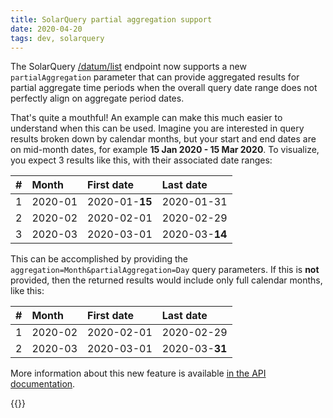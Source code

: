 ```yaml
---
title: SolarQuery partial aggregation support
date: 2020-04-20
tags: dev, solarquery
---
```

The SolarQuery [/datum/list][list-api] endpoint now supports a new `partialAggregation` parameter
that can provide aggregated results for partial aggregate time periods when the overall query
date range does not perfectly align on aggregate period dates.

<!--more-->

That's quite a mouthful! An example can make this much easier to understand when this can be used.
Imagine you are interested in query results broken down by calendar months, but your start and end
dates are on mid-month dates, for example **15 Jan 2020 - 15 Mar 2020**. To visualize, you expect
3 results like this, with their associated date ranges:

| # | Month   | First date | Last date  |
|:--|:--------|:-----------|:-----------|
| 1 | 2020-01 | 2020-01-**15** | 2020-01-31 |
| 2 | 2020-02 | 2020-02-01 | 2020-02-29 |
| 3 | 2020-03 | 2020-03-01 | 2020-03-**14** |

This can be accomplished by providing the `aggregation=Month&partialAggregation=Day` query
parameters. If this is **not** provided, then the returned results would include only full calendar
months, like this:

| # | Month   | First date | Last date  |
|:--|:--------|:-----------|:-----------|
| 1 | 2020-02 | 2020-02-01 | 2020-02-29 |
| 2 | 2020-03 | 2020-03-01 | 2020-03-**31** |

More information about this new feature is available [in the API documentation][part-agg].

{{<shoutout img="/img/news/ecogy-logo-248.png" name="Ecogy Energy" url="https://www.ecogyenergy.com/"/>}}

[list-api]: https://github.com/SolarNetwork/solarnetwork/wiki/SolarQuery-API#datum-list
[part-agg]: https://github.com/SolarNetwork/solarnetwork/wiki/SolarNet-aggregation#list-partial-aggregation
